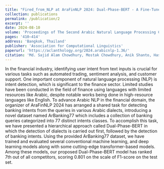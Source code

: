```yaml
---
title: "Fired_from_NLP at AraFinNLP 2024: Dual-Phase-BERT - A Fine-Tuned Transformer-Based Model for Multi-Dialect Intent Detection in The Financial Domain for The Arabic Language"
collection: publications
permalink: /publication/2
excerpt: ''
date: 2024-08-10
volume: 'Proceedings of The Second Arabic Natural Language Processing Conference'
pages: '410–414'
address: 'Bangkok, Thailand'
publisher: 'Association for Computational Linguistics'
paperurl: 'https://aclanthology.org/2024.arabicnlp-1.36/'
citation: 'Md. Sajid Alam Chowdhury, Mostak Chowdhury, Anik Shanto, Hasan Murad, and Udoy Das.'
---
```


In the financial industry, identifying user intent from text inputs is crucial for various tasks such as automated trading, sentiment analysis, and customer support. One important component of natural language processing (NLP) is intent detection, which is significant to the finance sector. Limited studies have been conducted in the field of finance using languages with limited resources like Arabic, despite notable works being done in high-resource languages like English. To advance Arabic NLP in the financial domain, the organizer of AraFinNLP 2024 has arranged a shared task for detecting banking intents from the queries in various Arabic dialects, introducing a novel dataset named ArBanking77 which includes a collection of banking queries categorized into 77 distinct intents classes. To accomplish this task, we have presented a hierarchical approach called Dual-Phase-BERT in which the detection of dialects is carried out first, followed by the detection of banking intents. Using the provided ArBanking77 dataset, we have trained and evaluated several conventional machine learning, and deep learning models along with some cutting-edge transformer-based models. Among these models, our proposed Dual-Phase-BERT model has ranked 7th out of all competitors, scoring 0.801 on the scale of F1-score on the test set.